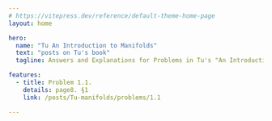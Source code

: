 ```yaml
---
# https://vitepress.dev/reference/default-theme-home-page
layout: home

hero:
  name: "Tu An Introduction to Manifolds"
  text: "posts on Tu's book"
  tagline: Answers and Explanations for Problems in Tu's "An Introduction to Manifolds"

features:
  - title: Problem 1.1.
    details: page8. §1
    link: /posts/Tu-manifolds/problems/1.1

---
```


<HomeButton />
<script setup>
import HomeButton from '../../../components/HomeButton.vue'
</script>